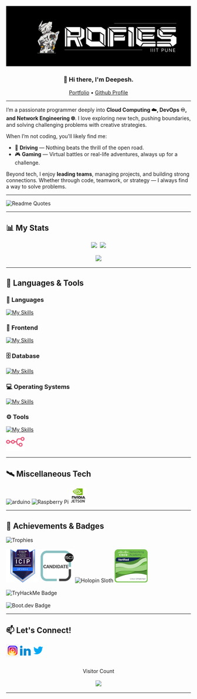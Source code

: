 
<img src="./assets/Background.png" alt="Banner"/>

  <h3 align="center">
   👋 Hi there, I'm Deepesh.
  </h3>

  <p align="center">
    <a href="https://deepesh-patil.vercel.app/">Portfolio</a> •
    <a href="https://deepesh611.vercel.app/">Github Profile</a>
  </p>

---

I’m a passionate programmer deeply into **Cloud Computing ☁️, DevOps ♾️, and Network Engineering 🌐**. I love exploring new tech, pushing boundaries, and solving challenging problems with creative strategies.

When I’m not coding, you'll likely find me:
- 🚗 **Driving** — Nothing beats the thrill of the open road.
- 🎮 **Gaming** — Virtual battles or real-life adventures, always up for a challenge.

Beyond tech, I enjoy **leading teams**, managing projects, and building strong connections. Whether through code, teamwork, or strategy — I always find a way to solve problems.

---

![Readme Quotes](https://quotes-github-readme.vercel.app/api?type=horizontal&theme=dark)

---

## 📊 My Stats
<div align="center">
  <img src="https://github-readme-stats.vercel.app/api?username=deepesh611&theme=highcontrast&show_icons=true&count_private=true" width="500"/>&nbsp;
  <img src="https://github-readme-stats.vercel.app/api/top-langs/?username=deepesh611&hide=css,scss,jupyter%20notebook&langs_count=6&theme=highcontrast&layout=compact" width="380"/>
  <br><br>
  <img src="https://github-readme-activity-graph.vercel.app/graph?username=deepesh611&theme=react-dark"/>
</div>


---

## 🧰 Languages & Tools

### 💬 Languages
[![My Skills](https://skillicons.dev/icons?i=py,java,go,js,cpp,bash)](https://skillicons.dev)

### 🎨 Frontend
[![My Skills](https://skillicons.dev/icons?i=html,css,react,nextjs,tailwind)](https://skillicons.dev)

### 🗄️ Database
[![My Skills](https://skillicons.dev/icons?i=mysql,mongodb)](https://skillicons.dev)

### 💻 Operating Systems
[![My Skills](https://skillicons.dev/icons?i=windows,ubuntu,redhat,arch,kali)](https://skillicons.dev)

### ⚙️ Tools
[![My Skills](https://skillicons.dev/icons?i=pycharm,github,nodejs,neovim,arduino,ansible,git,aws,azure,docker,ros,obsidian&perline=6)](https://skillicons.dev)
<br>
<img src="assets/svg/n8n.svg" width=50/>


---

## 🛰️ Miscellaneous Tech

<div>
  <img src="https://github.com/marwin1991/profile-technology-icons/assets/136815194/a57a85ba-e2dd-4036-85b6-7e1532391627" alt="arduino" width="45"/>
  <img src="https://github.com/user-attachments/assets/63d6cb39-63c6-44fc-bbb1-2adcb8458a32" alt="Raspberry Pi" width="45"/>
  <img src="./assets/Jetson.png" alt="Jetson" width="45"/>
</div>

---

## 🏅 Achievements & Badges

<div>
  <img src="https://github-profile-trophy.vercel.app/?username=deepesh611&theme=darkhub&column=10" alt="Trophies"/>
  <br><br>
  <img src="./assets/opswat-introduction-to-critical-infrastructure-protection-icip.png" width="90" alt="ICIP Badge"/> 
  <img src="./assets/isc2-candidate.png" width="90" alt="ISC2 Candidate"/>
  <img src="https://assets.holopin.io/hf2024levels/level1-sloth-hello-coffee-0-0-0.webp" width="90" alt="Holopin Sloth"/>
  <img src="./assets/linux-unhatched.png" width="90" alt="Linux Unhatched"/>
  <br><br>
  <img src="https://tryhackme-badges.s3.amazonaws.com/deepesh611.png" alt="TryHackMe Badge"/>
  <br><br>
  <img src="https://api.boot.dev/v1/users/public/3cc33ecc-0bb6-4118-a6a6-b5e4adb2ca8c/thumbnail" width="500" alt="Boot.dev Badge"/>
</div>

---

## 📫 Let's Connect!

[<img align="left" alt="Instagram" width="35px" src="./assets/instagram.gif" />][instagram]
[<img align="left" alt="LinkedIn" width="35px" src="./assets/linkedin.gif" />][linkedin]
[<img align="left" alt="Twitter" width="35px" src="./assets/twitter.gif" />][twitter]

<br><br><br>

<p align="center"> 
  Visitor Count<br><br>
  <img src="https://profile-counter.glitch.me/deepesh611/count.svg" />
</p>

---

[instagram]: https://www.instagram.com/_deepesh_v.p/?next=%2F
[linkedin]: https://www.linkedin.com/in/deepesh-patil-103a87258/
[twitter]: https://twitter.com/DeepeshPat65731
